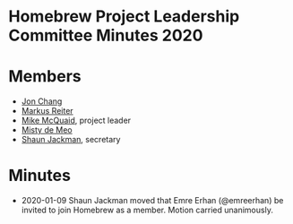 # Homebrew Project Leadership Committee Minutes 2020

# Members

- [Jon Chang](https://github.com/jonchang)
- [Markus Reiter](https://github.com/reitermarkus)
- [Mike McQuaid](https://github.com/mikemcquaid), project leader
- [Misty de Meo](https://github.com/mistydemeo)
- [Shaun Jackman](https://github.com/sjackman), secretary

# Minutes

- 2020-01-09
  Shaun Jackman moved that Emre Erhan (@emreerhan) be invited to join Homebrew as a member.
  Motion carried unanimously.
